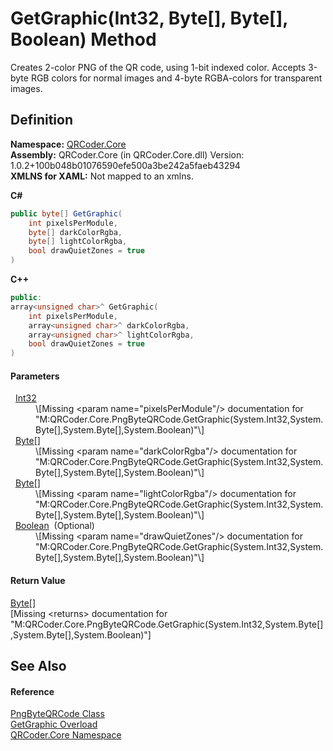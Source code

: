 # GetGraphic(Int32, Byte[], Byte[], Boolean) Method


Creates 2-color PNG of the QR code, using 1-bit indexed color. Accepts 3-byte RGB colors for normal images and 4-byte RGBA-colors for transparent images.



## Definition
**Namespace:** <a href="N_QRCoder_Core.md">QRCoder.Core</a>  
**Assembly:** QRCoder.Core (in QRCoder.Core.dll) Version: 1.0.2+100b048b01076590efe500a3be242a5faeb43294  
**XMLNS for XAML:** Not mapped to an xmlns.

**C#**
``` C#
public byte[] GetGraphic(
	int pixelsPerModule,
	byte[] darkColorRgba,
	byte[] lightColorRgba,
	bool drawQuietZones = true
)
```
**C++**
``` C++
public:
array<unsigned char>^ GetGraphic(
	int pixelsPerModule, 
	array<unsigned char>^ darkColorRgba, 
	array<unsigned char>^ lightColorRgba, 
	bool drawQuietZones = true
)
```



#### Parameters
<dl><dt>  <a href="https://learn.microsoft.com/dotnet/api/system.int32" target="_blank" rel="noopener noreferrer">Int32</a></dt><dd>\[Missing &lt;param name="pixelsPerModule"/&gt; documentation for "M:QRCoder.Core.PngByteQRCode.GetGraphic(System.Int32,System.Byte[],System.Byte[],System.Boolean)"\]</dd><dt>  <a href="https://learn.microsoft.com/dotnet/api/system.byte" target="_blank" rel="noopener noreferrer">Byte</a>[]</dt><dd>\[Missing &lt;param name="darkColorRgba"/&gt; documentation for "M:QRCoder.Core.PngByteQRCode.GetGraphic(System.Int32,System.Byte[],System.Byte[],System.Boolean)"\]</dd><dt>  <a href="https://learn.microsoft.com/dotnet/api/system.byte" target="_blank" rel="noopener noreferrer">Byte</a>[]</dt><dd>\[Missing &lt;param name="lightColorRgba"/&gt; documentation for "M:QRCoder.Core.PngByteQRCode.GetGraphic(System.Int32,System.Byte[],System.Byte[],System.Boolean)"\]</dd><dt>  <a href="https://learn.microsoft.com/dotnet/api/system.boolean" target="_blank" rel="noopener noreferrer">Boolean</a>  (Optional)</dt><dd>\[Missing &lt;param name="drawQuietZones"/&gt; documentation for "M:QRCoder.Core.PngByteQRCode.GetGraphic(System.Int32,System.Byte[],System.Byte[],System.Boolean)"\]</dd></dl>

#### Return Value
<a href="https://learn.microsoft.com/dotnet/api/system.byte" target="_blank" rel="noopener noreferrer">Byte</a>[]  
\[Missing &lt;returns&gt; documentation for "M:QRCoder.Core.PngByteQRCode.GetGraphic(System.Int32,System.Byte[],System.Byte[],System.Boolean)"\]

## See Also


#### Reference
<a href="T_QRCoder_Core_PngByteQRCode.md">PngByteQRCode Class</a>  
<a href="Overload_QRCoder_Core_PngByteQRCode_GetGraphic.md">GetGraphic Overload</a>  
<a href="N_QRCoder_Core.md">QRCoder.Core Namespace</a>  
